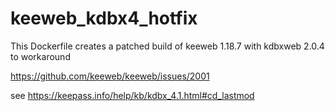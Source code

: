 # keeweb_kdbx4_hotfix

This Dockerfile creates a patched build of keeweb 1.18.7 with kdbxweb 2.0.4 to workaround

https://github.com/keeweb/keeweb/issues/2001

see https://keepass.info/help/kb/kdbx_4.1.html#cd_lastmod
